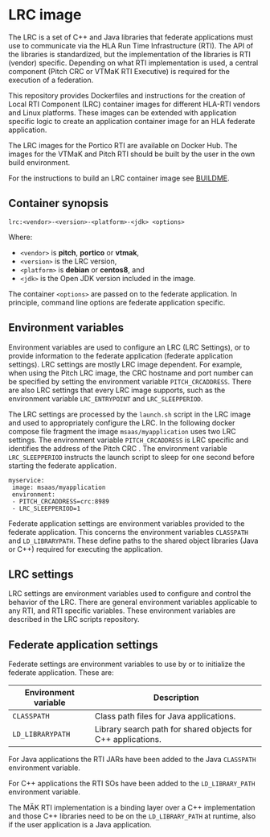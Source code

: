 # LRC image

The LRC is a set of C++ and Java libraries that federate applications must use to communicate via the HLA Run Time Infrastructure (RTI). The API of the libraries is standardized, but the implementation of the libraries is RTI (vendor) specific. Depending on what RTI implementation is used, a central component (Pitch CRC or VTMaK RTI Executive) is required for the execution of a federation.

This repository provides Dockerfiles and instructions for the creation of Local RTI Component (LRC) container images for different HLA-RTI vendors and Linux platforms. These images can be extended with application specific logic to create an application container image for an HLA federate application.

The LRC images for the Portico RTI are available on Docker Hub. The images for the VTMaK and Pitch RTI should be built by the user in the own build environment.

For the instructions to build an LRC container image see [BUILDME](BUILDME.md).

## Container synopsis

````
lrc:<vendor>-<version>-<platform>-<jdk> <options>
````

Where:

- `<vendor>` is **pitch**, **portico** or **vtmak**,
- `<version>` is the LRC version,
- `<platform>` is **debian** or **centos8**, and
- `<jdk>` is the Open JDK version included in the image.

The container `<options>` are passed on to the federate application. In principle, command line options are federate application specific.

## Environment variables

Environment variables are used to configure an LRC (LRC Settings), or to provide information to the
federate application (federate application settings). LRC settings are mostly LRC image dependent. For
example, when using the Pitch LRC image, the CRC hostname and port number can be specified by setting the environment variable `PITCH_CRCADDRESS`. There are also LRC settings that every LRC image supports, such as the environment variable `LRC_ENTRYPOINT` and `LRC_SLEEPPERIOD`.

The LRC settings are processed by the `launch.sh` script in the LRC image and used to appropriately configure the LRC. In the following docker compose file fragment the image `msaas/myapplication` uses two LRC settings. The environment variable `PITCH_CRCADDRESS` is LRC specific and identifies the address of the Pitch CRC . The environment variable `LRC_SLEEPPERIOD` instructs the launch script to sleep for one second before starting the federate application.

````
myservice:
 image: msaas/myapplication
 environment:
 - PITCH_CRCADDRESS=crc:8989
 - LRC_SLEEPPERIOD=1
````

Federate application settings are environment variables provided to the federate application. This concerns the environment variables `CLASSPATH` and `LD_LIBRARYPATH`. These define paths to the shared object libraries (Java or C++) required for executing the application.

## LRC settings
LRC settings are environment variables used to configure and control the behavior of the LRC. There are general environment variables applicable to any RTI, and RTI specific variables. These environment variables are described in the LRC scripts repository.

## Federate application settings
Federate settings are environment variables to use by or to initialize the federate application. These are:

| Environment variable | Description                                                  |
| -------------------- | ------------------------------------------------------------ |
| `CLASSPATH`          | Class path files for Java applications.                      |
| `LD_LIBRARYPATH`     | Library search path for shared objects for C++ applications. |

For Java applications the RTI JARs have been added to the Java `CLASSPATH` environment variable.

For C++ applications the RTI SOs have been added to the `LD_LIBRARY_PATH` environment variable.

The MÄK RTI implementation is a binding layer over a C++ implementation and those C++ libraries need to be on the `LD_LIBRARY_PATH` at runtime, also if the user application is a Java application.

